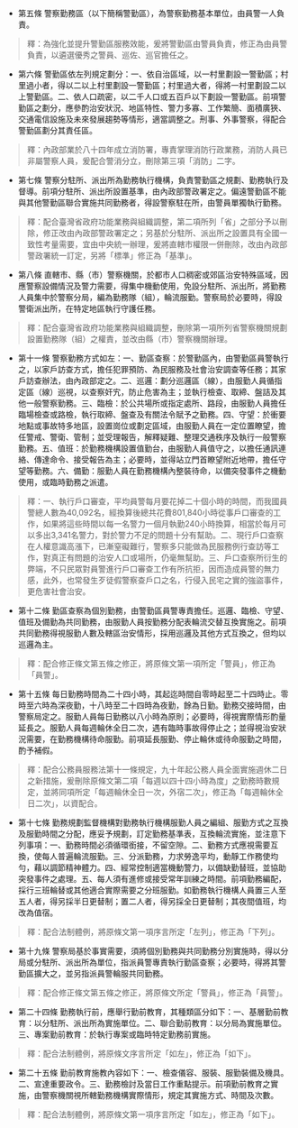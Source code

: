 * 第五條 警察勤務區（以下簡稱警勤區），為警察勤務基本單位，由員警一人負責。

> 釋：為強化並提升警勤區服務效能，爰將警勤區由警員負責，修正為由員警負責，以遴選優秀之警員、巡佐、巡官擔任之。

* 第六條 警勤區依左列規定劃分：一、依自治區域，以一村里劃設一警勤區；村里過小者，得以二以上村里劃設一警勤區；村里過大者，得將一村里劃設二以上警勤區。二、依人口疏密，以二千人口或五百戶以下劃設一警勤區。前項警勤區之劃分，應參酌治安狀況、地區特性、警力多寡、工作繁簡、面積廣狹、交通電信設施及未來發展趨勢等情形，適當調整之。刑事、外事警察，得配合警勤區劃分其責任區。

> 釋：內政部業於八十四年成立消防署，專責掌理消防行政業務，消防人員已非屬警察人員，爰配合警消分立，刪除第三項「消防」二字。

* 第七條 警察分駐所、派出所為勤務執行機構，負責警勤區之規劃、勤務執行及督導。前項分駐所、派出所設置基準，由內政部警政署定之。偏遠警勤區不能與其他警勤區聯合實施共同勤務者，得設警察駐在所，由警員單獨執行勤務。

> 釋：配合臺灣省政府功能業務與組織調整，第二項所列「省」之部分予以刪除，修正改由內政部警政署定之；另基於分駐所、派出所之設置具有全國一致性考量需要，宜由中央統一辦理，爰將直轄市權限一併刪除，改由內政部警政署統一訂定，另將「標準」修正為「基準」。

* 第八條 直轄市、縣（市）警察機關，於都市人口稠密或郊區治安特殊區域，因應警察設備情況及警力需要，得集中機動使用，免設分駐所、派出所，將勤務人員集中於警察分局，編為勤務隊（組），輪流服勤。警察局於必要時，得設警衛派出所，在特定地區執行守護任務。

> 釋：配合臺灣省政府功能業務與組織調整，刪除第一項所列省警察機關規劃設置勤務隊（組）之權責，並改由縣（市）警察機關辦理。

* 第十一條 警察勤務方式如左：一、勤區查察：於警勤區內，由警勤區員警執行之，以家戶訪查方式，擔任犯罪預防、為民服務及社會治安調查等任務；其家戶訪查辦法，由內政部定之。二、巡邏：劃分巡邏區（線），由服勤人員循指定區（線）巡視，以查察奸宄，防止危害為主；並執行檢查、取締、盤詰及其他一般警察勤務。三、臨檢：於公共場所或指定處所、路段，由服勤人員擔任臨場檢查或路檢，執行取締、盤查及有關法令賦予之勤務。四、守望：於衝要地點或事故特多地區，設置崗位或劃定區域，由服勤人員在一定位置瞭望，擔任警戒、警衛、管制；並受理報告，解釋疑難、整理交通秩序及執行一般警察勤務。五、值班：於勤務機構設置值勤台，由服勤人員值守之，以擔任通訊連絡、傳達命令、接受報告為主；必要時，並得站立門首瞭望附近地帶，擔任守望等勤務。六、備勤：服勤人員在勤務機構內整裝待命，以備突發事件之機動使用，或臨時勤務之派遣。

> 釋：一、執行戶口審查，平均員警每月要花掉二十個小時的時間，而我國員警總人數為40,092名，經換算後總共花費801,840小時從事戶口審查的工作，如果將這些時間以每一名警力一個月執勤240小時換算，相當於每月可以多出3,341名警力，對於警力不足的問題十分有幫助。二、現行戶口查察在人權意識高漲下，已漸窒礙難行，警察多只能做為民服務例行查訪等工作，對真正有問題的治安人口或場所，仍毫無幫助。三、戶口查察所衍生的弊端，不只民眾對員警進行戶口審查工作有所抗拒，因而造成員警的無力感，此外，也常發生歹徒假警察查戶口之名，行侵入民宅之實的強盜事件，更危害社會治安。

* 第十二條 勤區查察為個別勤務，由警勤區員警專責擔任。巡邏、臨檢、守望、值班及備勤為共同勤務，由服勤人員按勤務分配表輪流交替互換實施之。前項共同勤務得視服勤人數及轄區治安情形，採用巡邏及其他方式互換之，但均以巡邏為主。

> 釋：配合修正條文第五條之修正，將原條文第一項所定「警員」，修正為「員警」。

* 第十五條 每日勤務時間為二十四小時，其起迄時間自零時起至二十四時止。零時至六時為深夜勤，十八時至二十四時為夜勤，餘為日勤。勤務交接時間，由警察局定之。服勤人員每日勤務以八小時為原則；必要時，得視實際情形酌量延長之。服勤人員每週輪休全日二次，遇有臨時事故得停止之；並得視治安狀況需要，在勤務機構待命服勤。前項延長服勤、停止輪休或待命服勤之時間，酌予補假。

> 釋：配合公務員服務法第十一條規定，九十年起公務人員全面實施週休二日之新措施，爰刪除原條文第二項「每週以四十四小時為度」之勤務時數規定，並將同項所定「每週輪休全日一次，外宿二次」，修正為「每週輪休全日二次」，以資配合。

* 第十七條 勤務規劃監督機構對勤務執行機構服勤人員之編組、服勤方式之互換及服勤時間之分配，應妥予規劃，訂定勤務基準表，互換輪流實施，並注意下列事項：一、勤務時間必須循環銜接，不留空隙。二、勤務方式應視需要互換，使每人普遍輪流服勤。三、分派勤務，力求勞逸平均，動靜工作務使均勻，藉以調節精神體力。四、經常控制適當機動警力，以備缺勤替班，並協助突發事件之處理。五、每人須有進修或接受常年訓練之時間。前項勤務編配，採行三班輪替或其他適合實際需要之分班服勤。如勤務執行機構人員置三人至五人者，得另採半日更替制；置二人者，得另採全日更替制；其夜間值班，均改為值宿。

> 釋：配合法制體例，將原條文第一項序言所定「左列」，修正為「下列」。

* 第十九條 警察局基於事實需要，須將個別勤務與共同勤務分別實施時，得以分局或分駐所、派出所為單位，指派員警專責執行勤區查察；必要時，得將其警勤區擴大之，並另指派員警輪服共同勤務。

> 釋：配合修正條文第五條之修正，將原條文所定「警員」，修正為「員警」。

* 第二十四條 勤務執行前，應舉行勤前教育，其種類區分如下：一、基層勤前教育：以分駐所、派出所為實施單位。二、聯合勤前教育：以分局為實施單位。三、專案勤前教育：於執行專案或臨時特定勤務前實施。

> 釋：配合法制體例，將原條文序言所定「如左」，修正為「如下」。

* 第二十五條 勤前教育施教內容如下：一、檢查儀容、服裝、服勤裝備及機具。二、宣達重要政令。三、勤務檢討及當日工作重點提示。前項勤前教育之實施，由警察機關視所轄勤務機構實際情形，規定其實施方式、時間及次數。

> 釋：配合法制體例，將原條文第一項序言所定「如左」，修正為「如下」。


